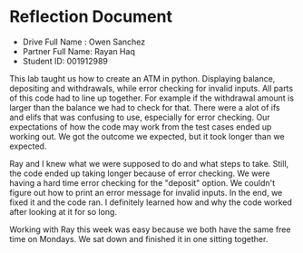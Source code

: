 # Reflection Document

* Drive Full Name  : Owen Sanchez
* Partner Full Name: Rayan Haq
* Student ID: 001912989

This lab taught us how to create an ATM in python. Displaying balance, depositing and withdrawals, while
error checking for invalid inputs. All parts of this code had to line up together. For example
if the withdrawal amount is larger than the balance we had to check for that. There were a alot of
ifs and elifs that was confusing to use, especially for error checking. Our expectations of how the code may work from the test cases
ended up working out. We got the outcome we expected, but it took longer than we expected.

Ray and I knew what we were supposed to do and what steps to take. Still,
the code ended up taking longer because of error checking. We were having a hard time error checking for the "deposit" option.
We couldn't figure out how to print an error message for invalid inputs. In the end, we fixed it and the code ran. I definitely
learned how and why the code worked after looking at it for so long.

Working with Ray this week was easy because we both have the same free time on Mondays.
We sat down and finished it in one sitting together. 